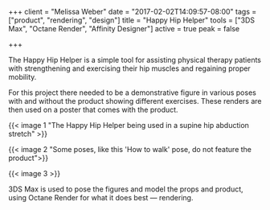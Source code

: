 +++
client = "Melissa Weber"
date = "2017-02-02T14:09:57-08:00"
tags = ["product", "rendering", "design"]
title = "Happy Hip Helper"
tools = ["3DS Max", "Octane Render", "Affinity Designer"]
active = true
peak = false

+++

The Happy Hip Helper is a simple tool for assisting physical therapy patients with strengthening and exercising their hip muscles and regaining proper mobility.<!--more-->

For this project there needed to be a demonstrative figure in various poses with and without the product showing different exercises. These renders are then used on a poster that comes with the product.

{{< image 1 "The Happy Hip Helper being used in a supine hip abduction stretch" >}}

{{< image 2 "Some poses, like this 'How to walk' pose, do not feature the product">}}

{{< image 3 >}}

3DS Max is used to pose the figures and model the props and product, using Octane Render for what it does best — rendering.
